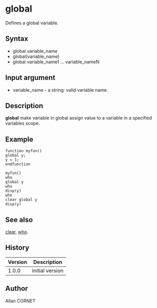 

# global

Defines a global variable.

## Syntax

- global variable_name
- global(variable_name)
- global variable_name1 ... variable_nameN

## Input argument

 - variable_name - a string: valid variable name.

## Description


  <p><b>global</b> make variable in global assign value to a variable in a specified variables scope.</p>


## Example

```Nelson
function myfun()
global y;
y = 1;
endfunction

myfun()
who
global y
who
disp(y)
who
clear global y
disp(y)
```

## See also

[clear](clear.md), [who](who.md).
## History

|Version|Description|
|------|------|
|1.0.0|initial version|


## Author

Allan CORNET



